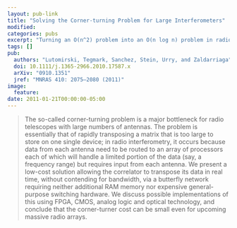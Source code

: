 ```yaml
---
layout: pub-link
title: "Solving the Corner-turning Problem for Large Interferometers"
modified:
categories: pubs
excerpt: "Turning an O(n^2) problem into an O(n log n) problem in radio interferometry, similar in spirit to how the fast Fourier transform operates."
tags: []
pub:
  authors: "Lutomirski, Tegmark, Sanchez, Stein, Urry, and Zaldarriaga"
  doi: 10.1111/j.1365-2966.2010.17587.x
  arXiv: "0910.1351"
  jref: "MNRAS 410: 2075–2080 (2011)"
image:
  feature:
date: 2011-01-21T00:00:00-05:00
---
```


> The so-called corner-turning problem is a major bottleneck for radio
> telescopes with large numbers of antennas. The problem is
> essentially that of rapidly transposing a matrix that is too large
> to store on one single device; in radio interferometry, it occurs
> because data from each antenna need to be routed to an array of
> processors each of which will handle a limited portion of the data
> (say, a frequency range) but requires input from each antenna. We
> present a low-cost solution allowing the correlator to transpose its
> data in real time, without contending for bandwidth, via a butterfly
> network requiring neither additional RAM memory nor expensive
> general-purpose switching hardware. We discuss possible
> implementations of this using FPGA, CMOS, analog logic and optical
> technology, and conclude that the corner-turner cost can be small
> even for upcoming massive radio arrays.
